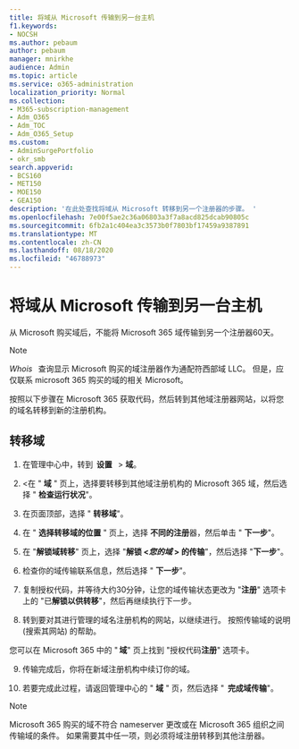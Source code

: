 ```yaml
---
title: 将域从 Microsoft 传输到另一台主机
f1.keywords:
- NOCSH
ms.author: pebaum
author: pebaum
manager: mnirkhe
audience: Admin
ms.topic: article
ms.service: o365-administration
localization_priority: Normal
ms.collection:
- M365-subscription-management
- Adm_O365
- Adm_TOC
- Adm_O365_Setup
ms.custom:
- AdminSurgePortfolio
- okr_smb
search.appverid:
- BCS160
- MET150
- MOE150
- GEA150
description: '在此处查找将域从 Microsoft 转移到另一个注册器的步骤。 '
ms.openlocfilehash: 7e00f5ae2c36a06803a3f7a8acd825dcab90805c
ms.sourcegitcommit: 6fb2a1c404ea3c3573b0f7803bf17459a9387891
ms.translationtype: MT
ms.contentlocale: zh-CN
ms.lasthandoff: 08/18/2020
ms.locfileid: "46788973"
---
```

# <a name="transfer-a-domain-from-microsoft-to-another-host"></a>将域从 Microsoft 传输到另一台主机

从 Microsoft 购买域后，不能将 Microsoft 365 域传输到另一个注册器60天。

> [!NOTE]
> _Whois_   查询显示 Microsoft 购买的域注册器作为通配符西部域 LLC。 但是，应仅联系 microsoft 365 购买的域的相关 Microsoft。

按照以下步骤在 Microsoft 365 获取代码，然后转到其他域注册器网站，以将您的域名转移到新的注册机构。

## <a name="transfer-a-domain"></a>转移域

1. 在管理中心中，转到  **设置**   >  **域**。

2. <在 " **域** " 页上，选择要转移到其他域注册机构的 Microsoft 365 域，然后选择 " **检查运行状况**"。

3. 在页面顶部，选择 " **转移域**"。

4. 在 " **选择转移域的位置** " 页上，选择 **不同的注册**器，然后单击 " **下一步**"。

5. 在 "**解锁域转移**" 页上，选择 "**解锁 <_您的域_ > 的传输**"，然后选择 "**下一步**"。

6. 检查你的域传输联系信息，然后选择 " **下一步**"。

7. 复制授权代码，并等待大约30分钟，让您的域传输状态更改为 "**注册**" 选项卡上的 "已**解锁以供转移**"，然后再继续执行下一步。

8. 转到要对其进行管理的域名注册机构的网站，以继续进行。 按照传输域的说明 (搜索其网站) 的帮助。

您可以在 Microsoft 365 中的 " **域**" 页上找到 "授权代码**注册**" 选项卡。

9. 传输完成后，你将在新域注册机构中续订你的域。

10. 若要完成此过程，请返回管理中心的 " **域** " 页，然后选择 "  **完成域传输**"。

> [!NOTE]
> Microsoft 365 购买的域不符合 nameserver 更改或在 Microsoft 365 组织之间传输域的条件。 如果需要其中任一项，则必须将域注册转移到其他注册器。
